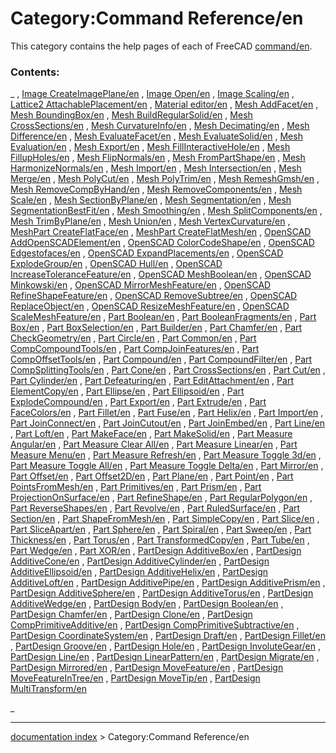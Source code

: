 # Category:Command Reference/en
This category contains the help pages of each of FreeCAD [command/en](command/en.md).

### Contents:

_ , [Image CreateImagePlane/en](Image_CreateImagePlane/en.md) , [Image Open/en](Image_Open/en.md) , [Image Scaling/en](Image_Scaling/en.md) , [Lattice2 AttachablePlacement/en](Lattice2_AttachablePlacement/en.md) , [Material editor/en](Material_editor/en.md) , [Mesh AddFacet/en](Mesh_AddFacet/en.md) , [Mesh BoundingBox/en](Mesh_BoundingBox/en.md) , [Mesh BuildRegularSolid/en](Mesh_BuildRegularSolid/en.md) , [Mesh CrossSections/en](Mesh_CrossSections/en.md) , [Mesh CurvatureInfo/en](Mesh_CurvatureInfo/en.md) , [Mesh Decimating/en](Mesh_Decimating/en.md) , [Mesh Difference/en](Mesh_Difference/en.md) , [Mesh EvaluateFacet/en](Mesh_EvaluateFacet/en.md) , [Mesh EvaluateSolid/en](Mesh_EvaluateSolid/en.md) , [Mesh Evaluation/en](Mesh_Evaluation/en.md) , [Mesh Export/en](Mesh_Export/en.md) , [Mesh FillInteractiveHole/en](Mesh_FillInteractiveHole/en.md) , [Mesh FillupHoles/en](Mesh_FillupHoles/en.md) , [Mesh FlipNormals/en](Mesh_FlipNormals/en.md) , [Mesh FromPartShape/en](Mesh_FromPartShape/en.md) , [Mesh HarmonizeNormals/en](Mesh_HarmonizeNormals/en.md) , [Mesh Import/en](Mesh_Import/en.md) , [Mesh Intersection/en](Mesh_Intersection/en.md) , [Mesh Merge/en](Mesh_Merge/en.md) , [Mesh PolyCut/en](Mesh_PolyCut/en.md) , [Mesh PolyTrim/en](Mesh_PolyTrim/en.md) , [Mesh RemeshGmsh/en](Mesh_RemeshGmsh/en.md) , [Mesh RemoveCompByHand/en](Mesh_RemoveCompByHand/en.md) , [Mesh RemoveComponents/en](Mesh_RemoveComponents/en.md) , [Mesh Scale/en](Mesh_Scale/en.md) , [Mesh SectionByPlane/en](Mesh_SectionByPlane/en.md) , [Mesh Segmentation/en](Mesh_Segmentation/en.md) , [Mesh SegmentationBestFit/en](Mesh_SegmentationBestFit/en.md) , [Mesh Smoothing/en](Mesh_Smoothing/en.md) , [Mesh SplitComponents/en](Mesh_SplitComponents/en.md) , [Mesh TrimByPlane/en](Mesh_TrimByPlane/en.md) , [Mesh Union/en](Mesh_Union/en.md) , [Mesh VertexCurvature/en](Mesh_VertexCurvature/en.md) , [MeshPart CreateFlatFace/en](MeshPart_CreateFlatFace/en.md) , [MeshPart CreateFlatMesh/en](MeshPart_CreateFlatMesh/en.md) , [OpenSCAD AddOpenSCADElement/en](OpenSCAD_AddOpenSCADElement/en.md) , [OpenSCAD ColorCodeShape/en](OpenSCAD_ColorCodeShape/en.md) , [OpenSCAD Edgestofaces/en](OpenSCAD_Edgestofaces/en.md) , [OpenSCAD ExpandPlacements/en](OpenSCAD_ExpandPlacements/en.md) , [OpenSCAD ExplodeGroup/en](OpenSCAD_ExplodeGroup/en.md) , [OpenSCAD Hull/en](OpenSCAD_Hull/en.md) , [OpenSCAD IncreaseToleranceFeature/en](OpenSCAD_IncreaseToleranceFeature/en.md) , [OpenSCAD MeshBoolean/en](OpenSCAD_MeshBoolean/en.md) , [OpenSCAD Minkowski/en](OpenSCAD_Minkowski/en.md) , [OpenSCAD MirrorMeshFeature/en](OpenSCAD_MirrorMeshFeature/en.md) , [OpenSCAD RefineShapeFeature/en](OpenSCAD_RefineShapeFeature/en.md) , [OpenSCAD RemoveSubtree/en](OpenSCAD_RemoveSubtree/en.md) , [OpenSCAD ReplaceObject/en](OpenSCAD_ReplaceObject/en.md) , [OpenSCAD ResizeMeshFeature/en](OpenSCAD_ResizeMeshFeature/en.md) , [OpenSCAD ScaleMeshFeature/en](OpenSCAD_ScaleMeshFeature/en.md) , [Part Boolean/en](Part_Boolean/en.md) , [Part BooleanFragments/en](Part_BooleanFragments/en.md) , [Part Box/en](Part_Box/en.md) , [Part BoxSelection/en](Part_BoxSelection/en.md) , [Part Builder/en](Part_Builder/en.md) , [Part Chamfer/en](Part_Chamfer/en.md) , [Part CheckGeometry/en](Part_CheckGeometry/en.md) , [Part Circle/en](Part_Circle/en.md) , [Part Common/en](Part_Common/en.md) , [Part CompCompoundTools/en](Part_CompCompoundTools/en.md) , [Part CompJoinFeatures/en](Part_CompJoinFeatures/en.md) , [Part CompOffsetTools/en](Part_CompOffsetTools/en.md) , [Part Compound/en](Part_Compound/en.md) , [Part CompoundFilter/en](Part_CompoundFilter/en.md) , [Part CompSplittingTools/en](Part_CompSplittingTools/en.md) , [Part Cone/en](Part_Cone/en.md) , [Part CrossSections/en](Part_CrossSections/en.md) , [Part Cut/en](Part_Cut/en.md) , [Part Cylinder/en](Part_Cylinder/en.md) , [Part Defeaturing/en](Part_Defeaturing/en.md) , [Part EditAttachment/en](Part_EditAttachment/en.md) , [Part ElementCopy/en](Part_ElementCopy/en.md) , [Part Ellipse/en](Part_Ellipse/en.md) , [Part Ellipsoid/en](Part_Ellipsoid/en.md) , [Part ExplodeCompound/en](Part_ExplodeCompound/en.md) , [Part Export/en](Part_Export/en.md) , [Part Extrude/en](Part_Extrude/en.md) , [Part FaceColors/en](Part_FaceColors/en.md) , [Part Fillet/en](Part_Fillet/en.md) , [Part Fuse/en](Part_Fuse/en.md) , [Part Helix/en](Part_Helix/en.md) , [Part Import/en](Part_Import/en.md) , [Part JoinConnect/en](Part_JoinConnect/en.md) , [Part JoinCutout/en](Part_JoinCutout/en.md) , [Part JoinEmbed/en](Part_JoinEmbed/en.md) , [Part Line/en](Part_Line/en.md) , [Part Loft/en](Part_Loft/en.md) , [Part MakeFace/en](Part_MakeFace/en.md) , [Part MakeSolid/en](Part_MakeSolid/en.md) , [Part Measure Angular/en](Part_Measure_Angular/en.md) , [Part Measure Clear All/en](Part_Measure_Clear_All/en.md) , [Part Measure Linear/en](Part_Measure_Linear/en.md) , [Part Measure Menu/en](Part_Measure_Menu/en.md) , [Part Measure Refresh/en](Part_Measure_Refresh/en.md) , [Part Measure Toggle 3d/en](Part_Measure_Toggle_3d/en.md) , [Part Measure Toggle All/en](Part_Measure_Toggle_All/en.md) , [Part Measure Toggle Delta/en](Part_Measure_Toggle_Delta/en.md) , [Part Mirror/en](Part_Mirror/en.md) , [Part Offset/en](Part_Offset/en.md) , [Part Offset2D/en](Part_Offset2D/en.md) , [Part Plane/en](Part_Plane/en.md) , [Part Point/en](Part_Point/en.md) , [Part PointsFromMesh/en](Part_PointsFromMesh/en.md) , [Part Primitives/en](Part_Primitives/en.md) , [Part Prism/en](Part_Prism/en.md) , [Part ProjectionOnSurface/en](Part_ProjectionOnSurface/en.md) , [Part RefineShape/en](Part_RefineShape/en.md) , [Part RegularPolygon/en](Part_RegularPolygon/en.md) , [Part ReverseShapes/en](Part_ReverseShapes/en.md) , [Part Revolve/en](Part_Revolve/en.md) , [Part RuledSurface/en](Part_RuledSurface/en.md) , [Part Section/en](Part_Section/en.md) , [Part ShapeFromMesh/en](Part_ShapeFromMesh/en.md) , [Part SimpleCopy/en](Part_SimpleCopy/en.md) , [Part Slice/en](Part_Slice/en.md) , [Part SliceApart/en](Part_SliceApart/en.md) , [Part Sphere/en](Part_Sphere/en.md) , [Part Spiral/en](Part_Spiral/en.md) , [Part Sweep/en](Part_Sweep/en.md) , [Part Thickness/en](Part_Thickness/en.md) , [Part Torus/en](Part_Torus/en.md) , [Part TransformedCopy/en](Part_TransformedCopy/en.md) , [Part Tube/en](Part_Tube/en.md) , [Part Wedge/en](Part_Wedge/en.md) , [Part XOR/en](Part_XOR/en.md) , [PartDesign AdditiveBox/en](PartDesign_AdditiveBox/en.md) , [PartDesign AdditiveCone/en](PartDesign_AdditiveCone/en.md) , [PartDesign AdditiveCylinder/en](PartDesign_AdditiveCylinder/en.md) , [PartDesign AdditiveEllipsoid/en](PartDesign_AdditiveEllipsoid/en.md) , [PartDesign AdditiveHelix/en](PartDesign_AdditiveHelix/en.md) , [PartDesign AdditiveLoft/en](PartDesign_AdditiveLoft/en.md) , [PartDesign AdditivePipe/en](PartDesign_AdditivePipe/en.md) , [PartDesign AdditivePrism/en](PartDesign_AdditivePrism/en.md) , [PartDesign AdditiveSphere/en](PartDesign_AdditiveSphere/en.md) , [PartDesign AdditiveTorus/en](PartDesign_AdditiveTorus/en.md) , [PartDesign AdditiveWedge/en](PartDesign_AdditiveWedge/en.md) , [PartDesign Body/en](PartDesign_Body/en.md) , [PartDesign Boolean/en](PartDesign_Boolean/en.md) , [PartDesign Chamfer/en](PartDesign_Chamfer/en.md) , [PartDesign Clone/en](PartDesign_Clone/en.md) , [PartDesign CompPrimitiveAdditive/en](PartDesign_CompPrimitiveAdditive/en.md) , [PartDesign CompPrimitiveSubtractive/en](PartDesign_CompPrimitiveSubtractive/en.md) , [PartDesign CoordinateSystem/en](PartDesign_CoordinateSystem/en.md) , [PartDesign Draft/en](PartDesign_Draft/en.md) , [PartDesign Fillet/en](PartDesign_Fillet/en.md) , [PartDesign Groove/en](PartDesign_Groove/en.md) , [PartDesign Hole/en](PartDesign_Hole/en.md) , [PartDesign InvoluteGear/en](PartDesign_InvoluteGear/en.md) , [PartDesign Line/en](PartDesign_Line/en.md) , [PartDesign LinearPattern/en](PartDesign_LinearPattern/en.md) , [PartDesign Migrate/en](PartDesign_Migrate/en.md) , [PartDesign Mirrored/en](PartDesign_Mirrored/en.md) , [PartDesign MoveFeature/en](PartDesign_MoveFeature/en.md) , [PartDesign MoveFeatureInTree/en](PartDesign_MoveFeatureInTree/en.md) , [PartDesign MoveTip/en](PartDesign_MoveTip/en.md) , [PartDesign MultiTransform/en](PartDesign_MultiTransform/en.md)

_

---
[documentation index](../README.md) > Category:Command Reference/en

